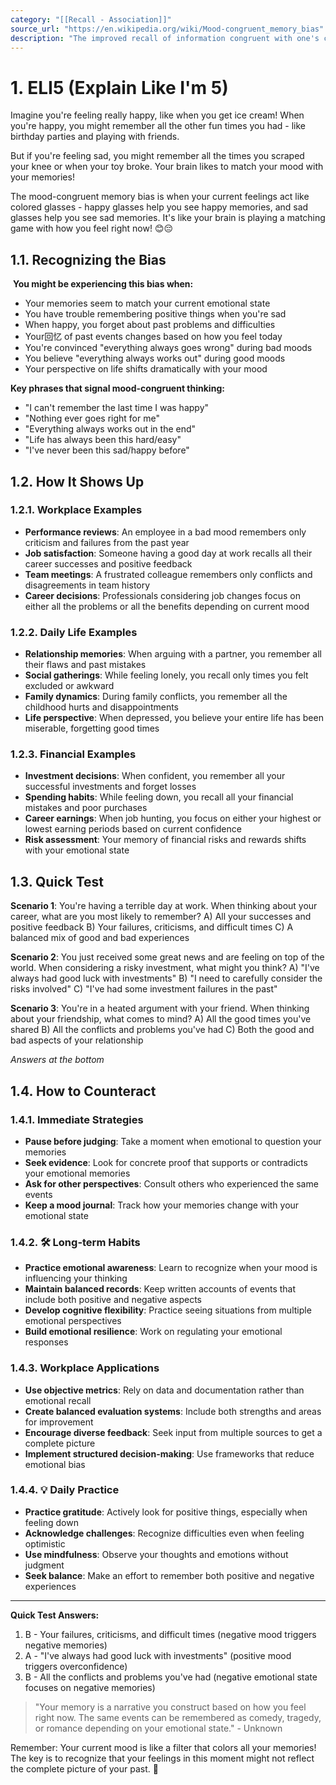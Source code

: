 ```yaml
---
category: "[[Recall - Association]]"
source_url: "https://en.wikipedia.org/wiki/Mood-congruent_memory_bias"
description: "The improved recall of information congruent with one's current mood"
---
```


# 1. ELI5 (Explain Like I'm 5)

 Imagine you're feeling really happy, like when you get ice cream! When you're happy, you might remember all the other fun times you had - like birthday parties and playing with friends.

But if you're feeling sad, you might remember all the times you scraped your knee or when your toy broke. Your brain likes to match your mood with your memories!

The mood-congruent memory bias is when your current feelings act like colored glasses - happy glasses help you see happy memories, and sad glasses help you see sad memories. It's like your brain is playing a matching game with how you feel right now! 😊😔

## 1.1. Recognizing the Bias

️ **You might be experiencing this bias when:**

- Your memories seem to match your current emotional state
- You have trouble remembering positive things when you're sad
- When happy, you forget about past problems and difficulties
- Your回忆 of past events changes based on how you feel today
- You're convinced "everything always goes wrong" during bad moods
- You believe "everything always works out" during good moods
- Your perspective on life shifts dramatically with your mood

**Key phrases that signal mood-congruent thinking:**
- "I can't remember the last time I was happy"
- "Nothing ever goes right for me"
- "Everything always works out in the end"
- "Life has always been this hard/easy"
- "I've never been this sad/happy before"

## 1.2. How It Shows Up

### 1.2.1. **Workplace Examples**

- **Performance reviews**: An employee in a bad mood remembers only criticism and failures from the past year
- **Job satisfaction**: Someone having a good day at work recalls all their career successes and positive feedback
- **Team meetings**: A frustrated colleague remembers only conflicts and disagreements in team history
- **Career decisions**: Professionals considering job changes focus on either all the problems or all the benefits depending on current mood

### 1.2.2. **Daily Life Examples**

- **Relationship memories**: When arguing with a partner, you remember all their flaws and past mistakes
- **Social gatherings**: While feeling lonely, you recall only times you felt excluded or awkward
- **Family dynamics**: During family conflicts, you remember all the childhood hurts and disappointments
- **Life perspective**: When depressed, you believe your entire life has been miserable, forgetting good times

### 1.2.3. **Financial Examples**

- **Investment decisions**: When confident, you remember all your successful investments and forget losses
- **Spending habits**: While feeling down, you recall all your financial mistakes and poor purchases
- **Career earnings**: When job hunting, you focus on either your highest or lowest earning periods based on current confidence
- **Risk assessment**: Your memory of financial risks and rewards shifts with your emotional state

## 1.3. Quick Test

**Scenario 1**: You're having a terrible day at work. When thinking about your career, what are you most likely to remember?
A) All your successes and positive feedback
B) Your failures, criticisms, and difficult times
C) A balanced mix of good and bad experiences

**Scenario 2**: You just received some great news and are feeling on top of the world. When considering a risky investment, what might you think?
A) "I've always had good luck with investments"
B) "I need to carefully consider the risks involved"
C) "I've had some investment failures in the past"

**Scenario 3**: You're in a heated argument with your friend. When thinking about your friendship, what comes to mind?
A) All the good times you've shared
B) All the conflicts and problems you've had
C) Both the good and bad aspects of your relationship

*Answers at the bottom*

## 1.4. How to Counteract

### 1.4.1. **Immediate Strategies**

- **Pause before judging**: Take a moment when emotional to question your memories
- **Seek evidence**: Look for concrete proof that supports or contradicts your emotional memories
- **Ask for other perspectives**: Consult others who experienced the same events
- **Keep a mood journal**: Track how your memories change with your emotional state

### 1.4.2. 🛠️ **Long-term Habits**

- **Practice emotional awareness**: Learn to recognize when your mood is influencing your thinking
- **Maintain balanced records**: Keep written accounts of events that include both positive and negative aspects
- **Develop cognitive flexibility**: Practice seeing situations from multiple emotional perspectives
- **Build emotional resilience**: Work on regulating your emotional responses

### 1.4.3. **Workplace Applications**

- **Use objective metrics**: Rely on data and documentation rather than emotional recall
- **Create balanced evaluation systems**: Include both strengths and areas for improvement
- **Encourage diverse feedback**: Seek input from multiple sources to get a complete picture
- **Implement structured decision-making**: Use frameworks that reduce emotional bias

### 1.4.4. 💡 **Daily Practice**

- **Practice gratitude**: Actively look for positive things, especially when feeling down
- **Acknowledge challenges**: Recognize difficulties even when feeling optimistic
- **Use mindfulness**: Observe your thoughts and emotions without judgment
- **Seek balance**: Make an effort to remember both positive and negative experiences

---

**Quick Test Answers:**
1) B - Your failures, criticisms, and difficult times (negative mood triggers negative memories)
2) A - "I've always had good luck with investments" (positive mood triggers overconfidence)
3) B - All the conflicts and problems you've had (negative emotional state focuses on negative memories)

> "Your memory is a narrative you construct based on how you feel right now. The same events can be remembered as comedy, tragedy, or romance depending on your emotional state." - Unknown

Remember: Your current mood is like a filter that colors all your memories! The key is to recognize that your feelings in this moment might not reflect the complete picture of your past. 🌈
